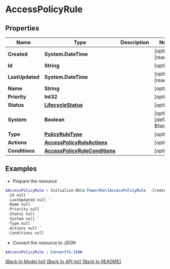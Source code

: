 # AccessPolicyRule
## Properties

Name | Type | Description | Notes
------------ | ------------- | ------------- | -------------
**Created** | **System.DateTime** |  | [optional] [readonly] 
**Id** | **String** |  | [optional] 
**LastUpdated** | **System.DateTime** |  | [optional] [readonly] 
**Name** | **String** |  | [optional] 
**Priority** | **Int32** |  | [optional] 
**Status** | [**LifecycleStatus**](LifecycleStatus.md) |  | [optional] 
**System** | **Boolean** |  | [optional] [default to $false]
**Type** | [**PolicyRuleType**](PolicyRuleType.md) |  | [optional] 
**Actions** | [**AccessPolicyRuleActions**](AccessPolicyRuleActions.md) |  | [optional] 
**Conditions** | [**AccessPolicyRuleConditions**](AccessPolicyRuleConditions.md) |  | [optional] 

## Examples

- Prepare the resource
```powershell
$AccessPolicyRule = Initialize-Okta.PowerShellAccessPolicyRule  -Created null `
 -Id null `
 -LastUpdated null `
 -Name null `
 -Priority null `
 -Status null `
 -System null `
 -Type null `
 -Actions null `
 -Conditions null
```

- Convert the resource to JSON
```powershell
$AccessPolicyRule | ConvertTo-JSON
```

[[Back to Model list]](../README.md#documentation-for-models) [[Back to API list]](../README.md#documentation-for-api-endpoints) [[Back to README]](../README.md)

